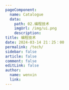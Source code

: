 ```yaml
---
pageComponent:
  name: Catalogue
  data:
    path: 02.编程技术
    imgUrl: /img/ui.png
    description: 
title: 编程技术
date: 2024-03-14 21：25：00
permalink: /tech/
sidebar: false
article: false
comment: false
editLink: false
author:
  name: wenxin
  link: 
---
```

